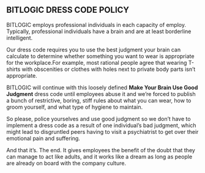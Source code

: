 ## BITLOGIC DRESS CODE POLICY

BITLOGIC employs professional individuals in each capacity of employ. Typically, professional individuals have a brain and are at least borderline intelligent. 

Our dress code requires you to use the best judgment your brain can calculate to determine whether something you want to wear is appropriate for the workplace.For example, most rational people agree that wearing T-shirts with obscenities or clothes with holes next to private body parts isn’t appropriate.

BITLOGIC will continue with this loosely defined **Make Your Brain Use Good Judgment** dress code until employees abuse it and we’re forced to publish a bunch of restrictive, boring, stiff rules about what you can wear, how to groom yourself, and what type of hygiene to maintain.

So please, police yourselves and use good judgment so we don’t have to implement a dress code as a result of one individual’s bad judgment, which might lead to disgruntled peers having to visit a psychiatrist to get over their emotional pain and suffering.

And that it’s. The end. It gives employees the benefit of the doubt that they can manage to act like adults, and it works like a dream as long as people are already on board with the company culture.
